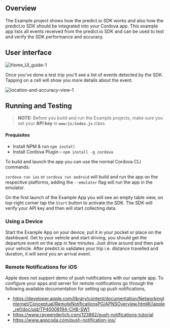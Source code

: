 ## Overview

The Example project shows how the predict.io SDK works and also how the predict.io SDK should be integrated into your Cordova app. This example app lists all events received from the predict.io SDK and can be used to test and verify the SDK performance and accuracy.

## User interface

![Home_UI_guide-1](/Users/kierangraham/Desktop/Home_UI_guide-1.png)

Once you've done a test trip you'll see a list of events detected by the SDK. Tapping on a cell will show you more details about the event.

![location-and-accuracy-view-1](/Users/kierangraham/Desktop/location-and-accuracy-view-1.png)

## Running and Testing

> **NOTE:** Before you build and run the Example projects, make sure you set your **API key** in **`www/js/index.js`** class.

#### Prequisites

* Install NPM & run `npm install`
* Install Cordova Plugin – `npm install -g cordova`

To build and launch the app you can use the normal Cordova CLI commands:

`cordova run ios` or `cordova run android` will build and run the app on the respective platforms, adding the `--emulator` flag will run the app in the emulator.

On the first launch of the Example App you will see an empty table view, on top-right corner tap the `Start` button to activate the SDK. The SDK will verify your API key and then will start collecting data.

### Using a Device

Start the Example App on your device, put it in your pocket or place on the dashboard. Get to your vehicle and start driving, you should get the departure event on the app in few minutes. Just drive around and then park your vehicle. After predict.io validates your trip i.e. distance travelled and duration, it will send you an arrival event.

### Remote Notifications for iOS

Apple does not support demo of push notifications with our sample app. To configure your apps and server for remote notifications go through the following available documentation for setting up push notifications,

* https://developer.apple.com/library/content/documentation/NetworkingInternet/Conceptual/RemoteNotificationsPG/APNSOverview.html#//apple_ref/doc/uid/TP40008194-CH8-SW1
* https://www.raywenderlich.com/123862/push-notifications-tutorial
* https://www.appcoda.com/push-notification-ios/
